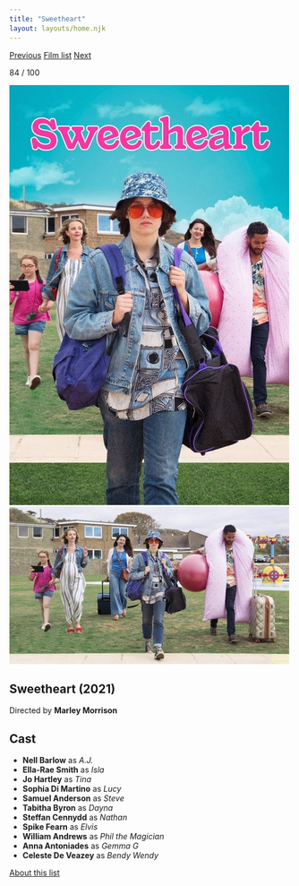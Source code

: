 ```yaml
---
title: "Sweetheart"
layout: layouts/home.njk
---
```


<nav class="films">
  <a class="prev" href="../dune">Previous</a>
  <a href="../">Film list</a>
  <a class="next" href="../the-french-dispatch">Next</a>
</nav>

<p>84 / 100</p>

<article class="film">
  <img class="poster" src="../films/posters/sweetheart.jpg" alt="">
  <img class="backdrop" src="../films/backdrops/sweetheart.jpg" alt="">

  <h1>Sweetheart (2021)</h1>

  <p class="director">
    Directed by <strong>Marley Morrison</strong>
  </p>


  <h2>
    Cast
  </h2>
  <ul>
    <li><strong>Nell Barlow</strong> as <em>A.J.</em></li>
<li><strong>Ella-Rae Smith</strong> as <em>Isla</em></li>
<li><strong>Jo Hartley</strong> as <em>Tina</em></li>
<li><strong>Sophia Di Martino</strong> as <em>Lucy</em></li>
<li><strong>Samuel Anderson</strong> as <em>Steve</em></li>
<li><strong>Tabitha Byron</strong> as <em>Dayna</em></li>
<li><strong>Steffan Cennydd</strong> as <em>Nathan</em></li>
<li><strong>Spike Fearn</strong> as <em>Elvis</em></li>
<li><strong>William Andrews</strong> as <em>Phil the Magician</em></li>
<li><strong>Anna Antoniades</strong> as <em>Gemma G</em></li>
<li><strong>Celeste De Veazey</strong> as <em>Bendy Wendy</em></li>
  </ul>
</article>
<footer>
  <a href="../about">About this list</a>
</footer>
